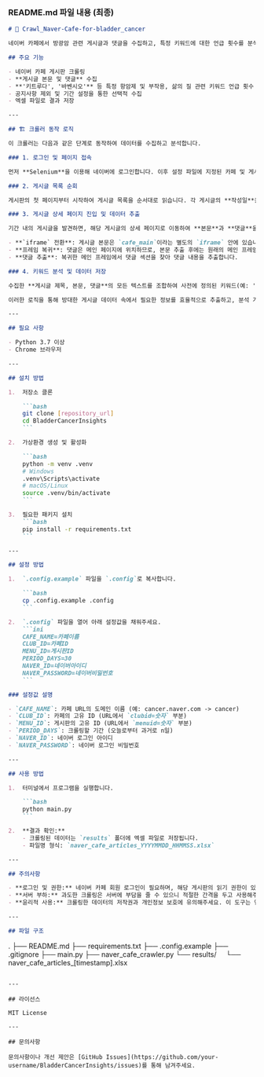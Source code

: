 ### README.md 파일 내용 (최종)

````markdown
# 🚀 Crawl_Naver-Cafe-for-bladder_cancer

네이버 카페에서 방광암 관련 게시글과 댓글을 수집하고, 특정 키워드에 대한 언급 횟수를 분석하여 엑셀 파일로 저장하는 크롤러입니다. 환자분들의 경험과 치료 과정에 대한 인사이트를 얻는 데 활용될 수 있습니다.

## 주요 기능

- 네이버 카페 게시판 크롤링
- **게시글 본문 및 댓글** 수집
- **'키트루다', '바벤시오'** 등 특정 항암제 및 부작용, 삶의 질 관련 키워드 언급 횟수 분석
- 공지사항 제외 및 기간 설정을 통한 선택적 수집
- 엑셀 파일로 결과 저장

---

## 🏗️ 크롤러 동작 로직

이 크롤러는 다음과 같은 단계로 동작하여 데이터를 수집하고 분석합니다.

### 1. 로그인 및 페이지 접속

먼저 **Selenium**을 이용해 네이버에 로그인합니다. 이후 설정 파일에 지정된 카페 및 게시판 URL에 자동으로 접속합니다.

### 2. 게시글 목록 순회

게시판의 첫 페이지부터 시작하여 게시글 목록을 순서대로 읽습니다. 각 게시글의 **작성일**을 확인하여 설정된 기간(`PERIOD_DAYS`) 내의 게시글인지 검증합니다. 기간을 벗어나는 게시글이 발견되면 크롤링을 중단하고 다음 단계로 넘어갑니다.

### 3. 게시글 상세 페이지 진입 및 데이터 추출

기간 내의 게시글을 발견하면, 해당 게시글의 상세 페이지로 이동하여 **본문**과 **댓글**을 추출합니다. 이 과정은 다음과 같이 진행됩니다.

- **`iframe` 전환**: 게시글 본문은 `cafe_main`이라는 별도의 `iframe` 안에 있습니다. 크롤러는 이 프레임으로 전환하여 본문 내용을 추출합니다.
- **프레임 복귀**: 댓글은 메인 페이지에 위치하므로, 본문 추출 후에는 원래의 메인 프레임으로 복귀합니다.
- **댓글 추출**: 복귀한 메인 프레임에서 댓글 섹션을 찾아 댓글 내용을 추출합니다.

### 4. 키워드 분석 및 데이터 저장

수집한 **게시글 제목, 본문, 댓글**의 모든 텍스트를 조합하여 사전에 정의된 키워드(예: '키트루다', '부작용' 등)가 각각 몇 번 언급되었는지 집계합니다. 모든 정보(제목, 본문, 작성일, 조회수, 키워드 언급 횟수)는 구조화된 데이터 형태로 정리되어 최종적으로 `results` 폴더에 엑셀 파일로 저장됩니다.

이러한 로직을 통해 방대한 게시글 데이터 속에서 필요한 정보를 효율적으로 추출하고, 분석 가능한 형태로 가공할 수 있습니다.

---

## 필요 사항

- Python 3.7 이상
- Chrome 브라우저

---

## 설치 방법

1.  저장소 클론

    ```bash
    git clone [repository_url]
    cd BladderCancerInsights
    ```

2.  가상환경 생성 및 활성화

    ```bash
    python -m venv .venv
    # Windows
    .venv\Scripts\activate
    # macOS/Linux
    source .venv/bin/activate
    ```

3.  필요한 패키지 설치
    ```bash
    pip install -r requirements.txt
    ```

---

## 설정 방법

1.  `.config.example` 파일을 `.config`로 복사합니다.

    ```bash
    cp .config.example .config
    ```

2.  `.config` 파일을 열어 아래 설정값을 채워주세요.
    ```ini
    CAFE_NAME=카페이름
    CLUB_ID=카페ID
    MENU_ID=게시판ID
    PERIOD_DAYS=30
    NAVER_ID=네이버아이디
    NAVER_PASSWORD=네이버비밀번호
    ```

### 설정값 설명

- `CAFE_NAME`: 카페 URL의 도메인 이름 (예: cancer.naver.com -> cancer)
- `CLUB_ID`: 카페의 고유 ID (URL에서 `clubid=숫자` 부분)
- `MENU_ID`: 게시판의 고유 ID (URL에서 `menuid=숫자` 부분)
- `PERIOD_DAYS`: 크롤링할 기간 (오늘로부터 과거로 n일)
- `NAVER_ID`: 네이버 로그인 아이디
- `NAVER_PASSWORD`: 네이버 로그인 비밀번호

---

## 사용 방법

1.  터미널에서 프로그램을 실행합니다.

    ```bash
    python main.py
    ```

2.  **결과 확인:**
    - 크롤링된 데이터는 `results` 폴더에 엑셀 파일로 저장됩니다.
    - 파일명 형식: `naver_cafe_articles_YYYYMMDD_HHMMSS.xlsx`

---

## 주의사항

- **로그인 및 권한:** 네이버 카페 회원 로그인이 필요하며, 해당 게시판의 읽기 권한이 있어야 합니다.
- **서버 부하:** 과도한 크롤링은 서버에 부담을 줄 수 있으니 적절한 간격을 두고 사용해주세요.
- **윤리적 사용:** 크롤링한 데이터의 저작권과 개인정보 보호에 유의해주세요. 이 도구는 연구 및 분석 목적으로만 활용되어야 합니다.

---

## 파일 구조
````

.
├── README.md
├── requirements.txt
├── .config.example
├── .gitignore
├── main.py
├── naver_cafe_crawler.py
└── results/
    └── naver_cafe_articles\_[timestamp].xlsx

```

---

## 라이선스

MIT License

---

## 문의사항

문의사항이나 개선 제안은 [GitHub Issues](https://github.com/your-username/BladderCancerInsights/issues)를 통해 남겨주세요.
```
